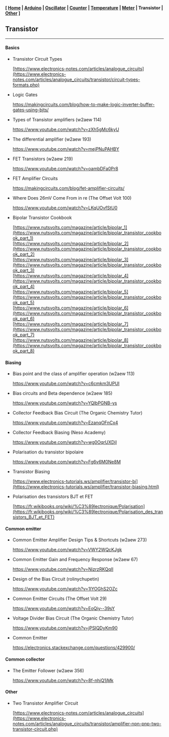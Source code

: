 <link href="style.css" rel="stylesheet"></link>

**[ [Home](00-Home.html) | [Arduino](01-Arduino.html) | [Oscillator](02-Oscillator.html) | [Counter](03-Counter.html) | [Temperature](04-Temperature.html) | [Meter](05-Meter.html) | Transistor | [Other](07-Other.html) ]**

## Transistor

---

#### Basics

* Transistor Circuit Types
    
    [https://www.electronics-notes.com/articles/analogue_circuits](https://www.electronics-notes.com/articles/analogue_circuits/transistor/circuit-types-formats.php)  

* Logic Gates
    
    https://makingcircuits.com/blog/how-to-make-logic-inverter-buffer-gates-using-bjts/  

* Types of Transistor amplifiers (w2aew 114)
    
    https://www.youtube.com/watch?v=zXh5gMc6kyU  

* The differential amplifier (w2aew 193)
    
    https://www.youtube.com/watch?v=mejPNuPAHBY  

* FET Transistors (w2aew 219)
    
    https://www.youtube.com/watch?v=oambDFa0Pr8  

* FET Amplifier Circuits
    
    https://makingcircuits.com/blog/fet-amplifier-circuits/  

* Where Does 26mV Come From in re (The Offset Volt 100) 
    
    https://www.youtube.com/watch?v=LKqUOvfStU0  

* Bipolar Transistor Cookbook
    
    [https://www.nutsvolts.com/magazine/article/bipolar_1](https://www.nutsvolts.com/magazine/article/bipolar_transistor_cookbook_part_1)  
    [https://www.nutsvolts.com/magazine/article/bipolar_2](https://www.nutsvolts.com/magazine/article/bipolar_transistor_cookbook_part_2)  
    [https://www.nutsvolts.com/magazine/article/bipolar_3](https://www.nutsvolts.com/magazine/article/bipolar_transistor_cookbook_part_3)  
    [https://www.nutsvolts.com/magazine/article/bipolar_4](https://www.nutsvolts.com/magazine/article/bipolar_transistor_cookbook_part_4)  
    [https://www.nutsvolts.com/magazine/article/bipolar_5](https://www.nutsvolts.com/magazine/article/bipolar_transistor_cookbook_part_5)  
    [https://www.nutsvolts.com/magazine/article/bipolar_6](https://www.nutsvolts.com/magazine/article/bipolar_transistor_cookbook_part_6)  
    [https://www.nutsvolts.com/magazine/article/bipolar_7](https://www.nutsvolts.com/magazine/article/bipolar_transistor_cookbook_part_7)  
    [https://www.nutsvolts.com/magazine/article/bipolar_8](https://www.nutsvolts.com/magazine/article/bipolar_transistor_cookbook_part_8)  


#### Biasing

* Bias point and the class of amplifier operation (w2aew 113)
    
    https://www.youtube.com/watch?v=c6cmkm3UPUI  

* Bias circuits and Beta dependence (w2aew 185)
    
    https://www.youtube.com/watch?v=YQlbPGNB-ys  

* Collector Feedback Bias Circuit (The Organic Chemistry Tutor)
    
    https://www.youtube.com/watch?v=EzanqOFnCx4  

* Collector Feedback Biasing (Neso Academy)
    
    https://www.youtube.com/watch?v=wg0OqrUXDjI  

* Polarisation du transistor bipolaire
    
    https://www.youtube.com/watch?v=Fg6v6M0Ne8M  

* Transistor Biasing
    
    [https://www.electronics-tutorials.ws/amplifier/transistor-bi](https://www.electronics-tutorials.ws/amplifier/transistor-biasing.html)  
    
* Polarisation des transistors BJT et FET
    
    [https://fr.wikibooks.org/wiki/%C3%89lectronique/Polarisation](https://fr.wikibooks.org/wiki/%C3%89lectronique/Polarisation_des_transistors_BJT_et_FET)  


#### Common emitter

* Common Emitter Amplifier Design Tips & Shortcuts (w2aew 273)
    
    https://www.youtube.com/watch?v=VWY2WQcKJgk  

* Common Emitter Gain and Frequency Response (w2aew 67)
    
    https://www.youtube.com/watch?v=NizrzRKQqII  

* Design of the Bias Circuit (rolinychupetin)
    
    https://www.youtube.com/watch?v=1IYOGhS2OZc  

* Common Emitter Circuits (The Offset Volt 29)
    
    https://www.youtube.com/watch?v=EoQiy--39sY  

* Voltage Divider Bias Circuit (The Organic Chemistry Tutor)
    
    https://www.youtube.com/watch?v=jPSIQDyKm90  

* Common Emitter
    
    https://electronics.stackexchange.com/questions/429900/  


#### Common collector

* The Emitter Follower (w2aew 356)
    
    https://www.youtube.com/watch?v=8f-nhjQ1jMk  


#### Other

* Two Transistor Amplifier Circuit
    
    [https://www.electronics-notes.com/articles/analogue_circuits](https://www.electronics-notes.com/articles/analogue_circuits/transistor/amplifier-npn-pnp-two-transistor-circuit.php)


